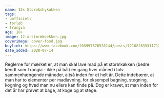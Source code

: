 ```yaml
---
name: 12x Storm&shykøkken
tags:
- uofficielt
- forløb
- trangia
age: 10+
image: 12-x-stormkoekken.jpg
coverimage: cover-food.jpg
buylink: https://www.facebook.com/208997576520244/posts/721082835311713/
date_added: 2020-07-14
---
```

Reglerne for mærket er, at man skal lave mad på et stormkøkken (bedre kendt som Trangia - ikke på bål) en gang hver måned i tolv sammenhængende måneder, altså inden for et helt år. Dette indebærer, at man har to elementer per madlavning, for eksempel bagning, stegning, kogning og hvad man nu ellers kan finde på. Dog er kravet, at man inden for det år har prøvet at bage, at koge og at stege.
